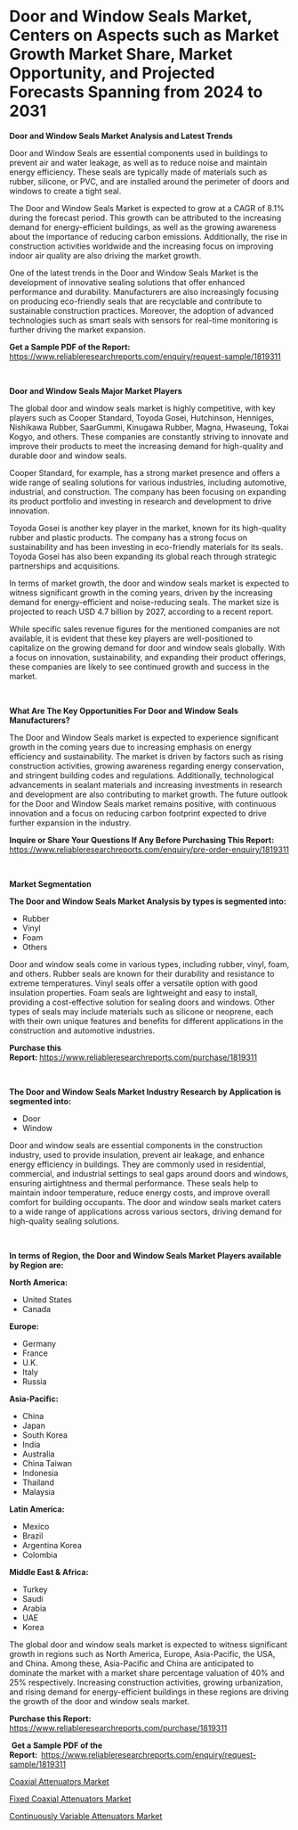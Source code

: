 <p><h1>Door and Window Seals Market, Centers on Aspects such as Market Growth Market Share, Market Opportunity, and Projected Forecasts Spanning from 2024 to 2031</h1></p><p><strong>Door and Window Seals Market Analysis and Latest Trends</strong></p>
<p><p>Door and Window Seals are essential components used in buildings to prevent air and water leakage, as well as to reduce noise and maintain energy efficiency. These seals are typically made of materials such as rubber, silicone, or PVC, and are installed around the perimeter of doors and windows to create a tight seal.</p><p>The Door and Window Seals Market is expected to grow at a CAGR of 8.1% during the forecast period. This growth can be attributed to the increasing demand for energy-efficient buildings, as well as the growing awareness about the importance of reducing carbon emissions. Additionally, the rise in construction activities worldwide and the increasing focus on improving indoor air quality are also driving the market growth.</p><p>One of the latest trends in the Door and Window Seals Market is the development of innovative sealing solutions that offer enhanced performance and durability. Manufacturers are also increasingly focusing on producing eco-friendly seals that are recyclable and contribute to sustainable construction practices. Moreover, the adoption of advanced technologies such as smart seals with sensors for real-time monitoring is further driving the market expansion.</p></p>
<p><strong>Get a Sample PDF of the Report:&nbsp;</strong> <a href="https://www.reliableresearchreports.com/enquiry/request-sample/1819311">https://www.reliableresearchreports.com/enquiry/request-sample/1819311</a></p>
<p>&nbsp;</p>
<p><strong>Door and Window Seals Major Market Players</strong></p>
<p><p>The global door and window seals market is highly competitive, with key players such as Cooper Standard, Toyoda Gosei, Hutchinson, Henniges, Nishikawa Rubber, SaarGummi, Kinugawa Rubber, Magna, Hwaseung, Tokai Kogyo, and others. These companies are constantly striving to innovate and improve their products to meet the increasing demand for high-quality and durable door and window seals.</p><p>Cooper Standard, for example, has a strong market presence and offers a wide range of sealing solutions for various industries, including automotive, industrial, and construction. The company has been focusing on expanding its product portfolio and investing in research and development to drive innovation.</p><p>Toyoda Gosei is another key player in the market, known for its high-quality rubber and plastic products. The company has a strong focus on sustainability and has been investing in eco-friendly materials for its seals. Toyoda Gosei has also been expanding its global reach through strategic partnerships and acquisitions.</p><p>In terms of market growth, the door and window seals market is expected to witness significant growth in the coming years, driven by the increasing demand for energy-efficient and noise-reducing seals. The market size is projected to reach USD 4.7 billion by 2027, according to a recent report.</p><p>While specific sales revenue figures for the mentioned companies are not available, it is evident that these key players are well-positioned to capitalize on the growing demand for door and window seals globally. With a focus on innovation, sustainability, and expanding their product offerings, these companies are likely to see continued growth and success in the market.</p></p>
<p>&nbsp;</p>
<p><strong>What Are The Key Opportunities For Door and Window Seals Manufacturers?</strong></p>
<p><p>The Door and Window Seals market is expected to experience significant growth in the coming years due to increasing emphasis on energy efficiency and sustainability. The market is driven by factors such as rising construction activities, growing awareness regarding energy conservation, and stringent building codes and regulations. Additionally, technological advancements in sealant materials and increasing investments in research and development are also contributing to market growth. The future outlook for the Door and Window Seals market remains positive, with continuous innovation and a focus on reducing carbon footprint expected to drive further expansion in the industry.</p></p>
<p><strong>Inquire or Share Your Questions If Any Before Purchasing This Report:</strong> <a href="https://www.reliableresearchreports.com/enquiry/pre-order-enquiry/1819311">https://www.reliableresearchreports.com/enquiry/pre-order-enquiry/1819311</a></p>
<p>&nbsp;</p>
<p><strong>Market Segmentation</strong></p>
<p><strong>The Door and Window Seals Market Analysis by types is segmented into:</strong></p>
<p><ul><li>Rubber</li><li>Vinyl</li><li>Foam</li><li>Others</li></ul></p>
<p><p>Door and window seals come in various types, including rubber, vinyl, foam, and others. Rubber seals are known for their durability and resistance to extreme temperatures. Vinyl seals offer a versatile option with good insulation properties. Foam seals are lightweight and easy to install, providing a cost-effective solution for sealing doors and windows. Other types of seals may include materials such as silicone or neoprene, each with their own unique features and benefits for different applications in the construction and automotive industries.</p></p>
<p><strong>Purchase this Report:&nbsp;</strong><a href="https://www.reliableresearchreports.com/purchase/1819311">https://www.reliableresearchreports.com/purchase/1819311</a></p>
<p>&nbsp;</p>
<p><strong>The Door and Window Seals Market Industry Research by Application is segmented into:</strong></p>
<p><ul><li>Door</li><li>Window</li></ul></p>
<p><p>Door and window seals are essential components in the construction industry, used to provide insulation, prevent air leakage, and enhance energy efficiency in buildings. They are commonly used in residential, commercial, and industrial settings to seal gaps around doors and windows, ensuring airtightness and thermal performance. These seals help to maintain indoor temperature, reduce energy costs, and improve overall comfort for building occupants. The door and window seals market caters to a wide range of applications across various sectors, driving demand for high-quality sealing solutions.</p></p>
<p>&nbsp;</p>
<p><strong>In terms of Region, the Door and Window Seals Market Players available by Region are:</strong></p>
<p>
    <p> <strong> North America: </strong>
        <ul>
            <li>United States</li>
            <li>Canada</li>
        </ul>
        </p> 
    <p> <strong> Europe: </strong>
        <ul>
            <li>Germany</li>
            <li>France</li>
            <li>U.K.</li>
            <li>Italy</li>
            <li>Russia</li>
        </ul>
        </p> 
    <p> <strong> Asia-Pacific: </strong>
        <ul>
            <li>China</li>
            <li>Japan</li>
            <li>South Korea</li>
            <li>India</li>
            <li>Australia</li>
            <li>China Taiwan</li>
            <li>Indonesia</li>
            <li>Thailand</li>
            <li>Malaysia</li>
        </ul>
        </p> 
    <p> <strong> Latin America: </strong>
        <ul>
            <li>Mexico</li>
            <li>Brazil</li>
            <li>Argentina Korea</li>
            <li>Colombia</li>
        </ul>
        </p> 
    <p> <strong> Middle East & Africa: </strong>
        <ul>
            <li>Turkey</li>
            <li>Saudi</li>
            <li>Arabia</li>
            <li>UAE</li>
            <li>Korea</li>
        </ul>
    </p>
    </p>
<p><p>The global door and window seals market is expected to witness significant growth in regions such as North America, Europe, Asia-Pacific, the USA, and China. Among these, Asia-Pacific and China are anticipated to dominate the market with a market share percentage valuation of 40% and 25% respectively. Increasing construction activities, growing urbanization, and rising demand for energy-efficient buildings in these regions are driving the growth of the door and window seals market.</p></p>
<p><strong>Purchase this Report: </strong><a href="https://www.reliableresearchreports.com/purchase/1819311">https://www.reliableresearchreports.com/purchase/1819311</a></p>
<p>&nbsp;<strong>Get a Sample PDF of the Report:&nbsp;&nbsp;</strong><a href="https://www.reliableresearchreports.com/enquiry/request-sample/1819311">https://www.reliableresearchreports.com/enquiry/request-sample/1819311</a></p>
<p><strong></strong></p>
<p><p><a href="https://view.publitas.com/reportprime-1/coaxial-attenuators-market-research-report-reveals-the-latest-trends-and-opportunities-of-this-market-for-period-from-2023-2030/">Coaxial Attenuators Market</a></p><p><a href="https://view.publitas.com/reportprime-1/fixed-coaxial-attenuators-market-research-report-the-key-to-successful-business-strategy-forecasted-for-period-from-2023-2030/">Fixed Coaxial Attenuators Market</a></p><p><a href="https://view.publitas.com/reportprime-1/continuously-variable-attenuators-market-size-and-growth-market-segmentation-regional-and-country-breakdowns-and-market-trends-for-period-from-2023-2030/">Continuously Variable Attenuators Market</a></p></p>